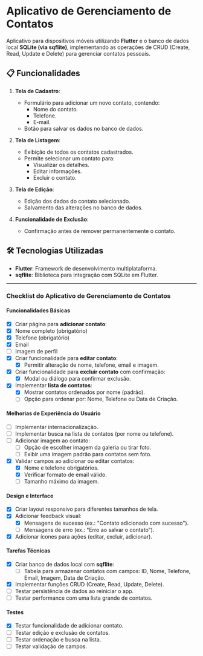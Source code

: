 # Aplicativo de Gerenciamento de Contatos

Aplicativo para dispositivos móveis utilizando **Flutter** e o banco de dados local **SQLite (via sqflite)**, implementando as operações de CRUD (Create, Read, Update e Delete) para gerenciar contatos pessoais.

## 📋 Funcionalidades

1. **Tela de Cadastro**:
   - Formulário para adicionar um novo contato, contendo:
     - Nome do contato.
     - Telefone.
     - E-mail.
   - Botão para salvar os dados no banco de dados.

2. **Tela de Listagem**:
   - Exibição de todos os contatos cadastrados.
   - Permite selecionar um contato para:
     - Visualizar os detalhes.
     - Editar informações.
     - Excluir o contato.

3. **Tela de Edição**:
   - Edição dos dados do contato selecionado.
   - Salvamento das alterações no banco de dados.

4. **Funcionalidade de Exclusão**:
   - Confirmação antes de remover permanentemente o contato.

## 🛠️ Tecnologias Utilizadas

- **Flutter**: Framework de desenvolvimento multiplataforma.
- **sqflite**: Biblioteca para integração com SQLite em Flutter.

<!-- ## 🎨 Capturas de Tela

- **Tela de Cadastro**:
![Tela de Cadastro](screenshots/cadastro.png)

- **Tela de Listagem**:
![Tela de Listagem](screenshots/listagem.png)

- **Tela de Edição**:
![Tela de Edição](screenshots/edicao.png) -->

---

### **Checklist do Aplicativo de Gerenciamento de Contatos**

#### **Funcionalidades Básicas**
- [x]  Criar página para **adicionar contato**:
  - [x] Nome completo (obrigatório)
  - [x] Telefone (obrigatório)
  - [x] Email
  - [ ] Imagem de perfil
- [x] Criar funcionalidade para **editar contato**:
  - [x] Permitir alteração de nome, telefone, email e imagem.
- [x] Criar funcionalidade para **excluir contato** com confirmação:
  - [x] Modal ou diálogo para confirmar exclusão.
- [x] Implementar **lista de contatos**:
  - [x] Mostrar contatos ordenados por nome (padrão).
  - [ ] Opção para ordenar por: Nome, Telefone ou Data de Criação.

#### **Melhorias de Experiência do Usuário**
- [ ] Implementar internacionalização.
- [ ] Implementar busca na lista de contatos (por nome ou telefone).
- [ ] Adicionar imagem ao contato:
  - [ ] Opção de escolher imagem da galeria ou tirar foto.
  - [ ] Exibir uma imagem padrão para contatos sem foto.
- [x] Validar campos ao adicionar ou editar contatos:
  - [x] Nome e telefone obrigatórios.
  - [x] Verificar formato de email válido.
  - [ ] Tamanho máximo da imagem.

#### **Design e Interface**
- [x] Criar layout responsivo para diferentes tamanhos de tela.
- [x] Adicionar feedback visual:
  - [x] Mensagens de sucesso (ex.: "Contato adicionado com sucesso").
  - [ ] Mensagens de erro (ex.: "Erro ao salvar o contato").
- [x] Adicionar ícones para ações (editar, excluir, adicionar).

#### **Tarefas Técnicas**
- [x] Criar banco de dados local com **sqflite**:
  - [ ] Tabela para armazenar contatos com campos: ID, Nome, Telefone, Email, Imagem, Data de Criação.
- [x] Implementar funções CRUD (Create, Read, Update, Delete).
- [ ] Testar persistência de dados ao reiniciar o app.
- [ ] Testar performance com uma lista grande de contatos.

#### **Testes**
- [x] Testar funcionalidade de adicionar contato.
- [ ] Testar edição e exclusão de contatos.
- [ ] Testar ordenação e busca na lista.
- [ ] Testar validação de campos.
